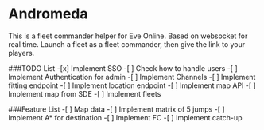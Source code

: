 # Andromeda

This is a fleet commander helper for Eve Online.
Based on websocket for real time.
Launch a fleet as a fleet commander, then give the link to your players.

###TODO List
    -[x] Implement SSO
    -[ ] Check how to handle users
    -[ ] Implement Authentication for admin
    -[ ] Implement Channels
    -[ ] Implement fitting endpoint
    -[ ] Implement location endpoint
    -[ ] Implement map API
    -[ ] Implement map from SDE
    -[ ] Implement fleets

###Feature List
    -[ ] Map data
    -[ ] Implement matrix of 5 jumps
    -[ ] Implement A* for destination
    -[ ] Implement FC
    -[ ] Implement catch-up

